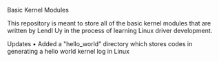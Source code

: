 Basic Kernel Modules

This repository is meant to store all of the basic kernel modules that are written by Lendl Uy in the process of learning Linux driver development.

Updates
• Added a "hello_world" directory which stores codes in generating a hello world kernel log in Linux

